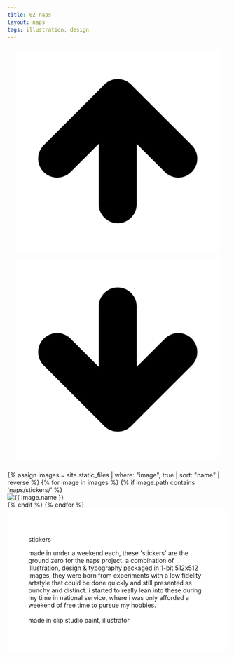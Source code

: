 ```yaml
---
title: 02 naps
layout: naps
tags: illustration, design
---
```


<div class="container">
    <div class="container-item" style="align-items:center;flex-flow:row">
        <div id="stickerGallery" class="navbuttons" style="position:relative;top:unset;left:unset;margin:1rem">
            <div class="button naps roundicon" id="previousItem" title="previous" style="padding:0.33rem;border-radius:0.33rem">
                <img src="/assets/site/up.svg">
            </div>
            <div class="button naps roundicon" id="nextItem" title="next" style="padding:0.33rem;border-radius:0.33rem">
                <img src="/assets/site/down.svg">
            </div>
        </div>
        <div class="image-gallery" id="stickerGallery">
            {% assign images = site.static_files | where: "image", true | sort: "name" | reverse %}
            {% for image in images %}
                {% if image.path contains 'naps/stickers/' %}
                    <div class="gallery-item">
                        <img src="{{ image.path }}" alt="{{ image.name }}" class="clickable naps-img">
                    </div>
                {% endif %}
            {% endfor %}
        </div>
        <div id="observer" style="position:absolute;height:20px;width:20px"></div>
    </div>
    <div class="container-item header" style="z-index:2;background:white;padding:48px">
        <p class="naps-title">stickers</p>
        <p class="binary" style="max-width:480px">made in under a weekend each, these 'stickers' are the ground zero for the naps project. a combination of illustration, design & typography packaged in 1-bit 512x512 images, they were born from experiments with a low fidelity artstyle that could be done quickly and still presented as punchy and distinct. i started to really lean into these during my time in national service, where i was only afforded a weekend of free time to pursue my hobbies. <br><br> made in clip studio paint, illustrator</p>
    </div>
</div>

<script>
document.addEventListener('DOMContentLoaded', function() {
    const galleries = document.querySelectorAll('.navbuttons');

    galleries.forEach(nav => {
        const navId = nav.id;
        const gallery = document.querySelector(`.image-gallery[id="${navId}"]`);
        if (!gallery) return;

        const prevBtn = nav.querySelector(`#previousItem${navId.replace('stickerGallery', '')}`);
        const nextBtn = nav.querySelector(`#nextItem${navId.replace('stickerGallery', '')}`);

        // Function to get the current item index based on center alignment
        function getCurrentItemIndex() {
            const items = Array.from(gallery.children);
            const galleryCenter = gallery.clientHeight / 2 + gallery.scrollTop; // Center of the visible gallery area
            let closestIndex = 0;
            let closestDistance = Infinity;

            items.forEach((item, index) => {
                const itemCenter = item.offsetTop + (item.offsetHeight / 2); // Center of the item
                const distance = Math.abs(galleryCenter - itemCenter); // Distance from the center of the gallery to the center of the item

                if (distance < closestDistance) {
                    closestDistance = distance;
                    closestIndex = index;
                }
            });
            return closestIndex;
        }

        function scrollToItem(index) {
            const items = gallery.children;
            const targetItem = items[index];
            if (targetItem) {
                gallery.scrollTo({
                    top: targetItem.offsetTop - (gallery.clientHeight / 2) + (targetItem.offsetHeight / 2), // Center the item
                    behavior: 'smooth'
                });
                updateButtonVisibility(index, items.length);
            }
        }

        function updateButtonVisibility(currentIndex, totalItems) {
            if (currentIndex === 0) {
                prevBtn.style.visibility = 'hidden';
            } else {
                prevBtn.style.visibility = 'visible';
            }

            if (currentIndex === totalItems - 1) {
                nextBtn.style.visibility = 'hidden';
            } else {
                nextBtn.style.visibility = 'visible';
            }
        }

        prevBtn.addEventListener('click', function() {
            const currentIndex = getCurrentItemIndex();
            if (currentIndex > 0) {
                scrollToItem(currentIndex - 1);
            }
        });

        nextBtn.addEventListener('click', function() {
            const currentIndex = getCurrentItemIndex();
            if (currentIndex < gallery.children.length - 1) {
                scrollToItem(currentIndex + 1);
            }
        });

        let isScrolling;
        gallery.addEventListener('scroll', function() {
            window.clearTimeout(isScrolling);
            isScrolling = setTimeout(function() {
                const currentIndex = getCurrentItemIndex();
                updateButtonVisibility(currentIndex, gallery.children.length);
            }, 100);
        });

        const initialIndex = 0;
        updateButtonVisibility(initialIndex, gallery.children.length);
    });
});

</script>

